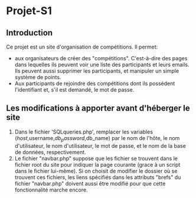 # Projet-S1

## Introduction

Ce projet est un site d'organisation de compétitions. Il permet:
- aux organisateurs de créer des "compétitions". C'est-à-dire des pages dans lequelles ils peuvent voir une liste des participants et leurs emails. Ils peuvent aussi supprimer les participants, et manipuler un simple système de points.
- Aux participants de rejoindre des compétitions dont ils possédent l'identifiant et, s'il est demandé, le mot de passe.

## Les modifications à apporter avant d'héberger le site

1. Dans le fichier 'SQLqueries.php', remplacer les variables ($host,$username,$db_password,$db_name) par le nom de l'hôte, le nom d'utilisateur, le nom d'utilisateur, le mot de passe, et le nom de la base de données, respectivement.
2. Le fichier "navbar.php" suppose que les fichier se trouvent dans le fichier root du site pour indiquer la page courante (grace à un script dans le fichier lui-même). Si on choisit de modifier le dossier où se trouvent ces fichiers, les liens spécifiés dans les attributs "brefs" du fichier "navbar.php" doivent aussi être modifié pour que cette fonctionnalité marche encore.

